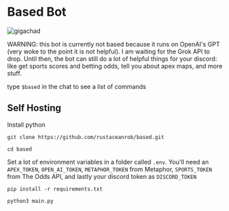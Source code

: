 # Based Bot

![gigachad](https://github.com/rustaceanrob/based/assets/102320249/1ba9d7c1-e8f7-4cc3-ac11-24bd774bf2be)

WARNING: this bot is currently not based because it runs on OpenAI's GPT (very woke to the point it is not helpful). I am waiting for the Grok API to drop. Until then, the bot can still do a lot of helpful things for your discord: like get sports scores and betting odds, tell you about apex maps, and more stuff.

type `$based` in the chat to see a list of commands

## Self Hosting

Install python

`git clone https://github.com/rustaceanrob/based.git`

`cd based`

Set a lot of environment variables in a folder called `.env`. You'll need an `APEX_TOKEN`, `OPEN_AI_TOKEN`, `METAPHOR_TOKEN` from Metaphor, `SPORTS_TOKEN` from The Odds API, and lastly your discord token as `DISCORD_TOKEN`

`pip install -r requirements.txt`

`python3 main.py`
